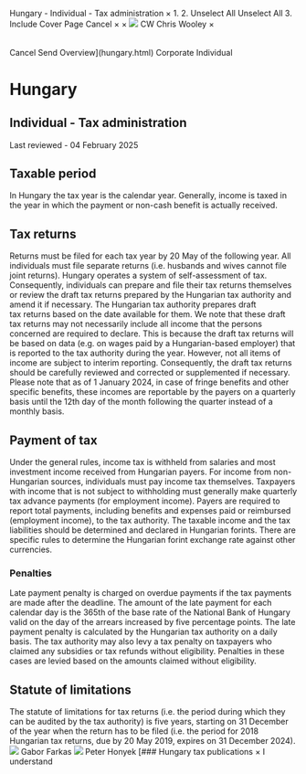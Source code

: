 Hungary - Individual - Tax administration
×
1.
2.
Unselect All
Unselect All
3.
Include Cover Page
Cancel
×
×
![](-/media/world-wide-tax-summaries/attachments/global---chris-wooley.ashx%3Frev=ac5e5f3223b34096b1afc2a6009c7320&revision=ac5e5f32-23b3-4096-b1af-c2a6009c7320&hash=859B7ADC84DC2CBEC9760E9E6EE7DE6D0A8BFCDF)
CW
Chris Wooley
×
######
Cancel
Send
Overview](hungary.html)
Corporate
Individual
# Hungary
## Individual - Tax administration
Last reviewed - 04 February 2025
## Taxable period
In Hungary the tax year is the calendar year. Generally, income is taxed in the year in which the payment or non-cash benefit is actually received.
## Tax returns
Returns must be filed for each tax year by 20 May of the following year.
All individuals must file separate returns (i.e. husbands and wives cannot file joint returns).
Hungary operates a system of self-assessment of tax. Consequently, individuals can prepare and file their tax returns themselves or review the draft tax returns prepared by the Hungarian tax authority and amend it if necessary.
The Hungarian tax authority prepares draft tax returns based on the date available for them. We note that these draft tax returns may not necessarily include all income that the persons concerned are required to declare. This is because the draft tax returns will be based on data (e.g. on wages paid by a Hungarian-based employer) that is reported to the tax authority during the year. However, not all items of income are subject to interim reporting. Consequently, the draft tax returns should be carefully reviewed and corrected or supplemented if necessary.
Please note that as of 1 January 2024, in case of fringe benefits and other specific benefits, these incomes are reportable by the payers on a quarterly basis until the 12th day of the month following the quarter instead of a monthly basis.
## Payment of tax
Under the general rules, income tax is withheld from salaries and most investment income received from Hungarian payers. For income from non-Hungarian sources, individuals must pay income tax themselves. Taxpayers with income that is not subject to withholding must generally make quarterly tax advance payments (for employment income). Payers are required to report total payments, including benefits and expenses paid or reimbursed (employment income), to the tax authority.
The taxable income and the tax liabilities should be determined and declared in Hungarian forints. There are specific rules to determine the Hungarian forint exchange rate against other currencies.
### Penalties
Late payment penalty is charged on overdue payments if the tax payments are made after the deadline. The amount of the late payment for each calendar day is the 365th of the base rate of the National Bank of Hungary valid on the day of the arrears increased by five percentage points. The late payment penalty is calculated by the Hungarian tax authority on a daily basis.
The tax authority may also levy a tax penalty on taxpayers who claimed any subsidies or tax refunds without eligibility. Penalties in these cases are levied based on the amounts claimed without eligibility.
## Statute of limitations
The statute of limitations for tax returns (i.e. the period during which they can be audited by the tax authority) is five years, starting on 31 December of the year when the return has to be filed (i.e. the period for 2018 Hungarian tax returns, due by 20 May 2019, expires on 31 December 2024).
![](-/media/world-wide-tax-summaries/hungarygabor-farkasfarkas-gbortlsjpg20240709024722623.ashx%3Frev=542229a3f54640178c5dae261b33a176&revision=542229a3-f546-4017-8c5d-ae261b33a176&hash=A1B240E8D178DDA8E0BE4D1A5E4B13AB77AD71C8)
Gabor Farkas
![](-/media/world-wide-tax-summaries/hungarypeter-honyekhungary--peter-honyekjpg20220412125920650.ashx%3Frev=0a24bf3b20a247aeb7f05a3e3e665605&revision=0a24bf3b-20a2-47ae-b7f0-5a3e3e665605&hash=13BDD515329B2A9CB19721EA980D96B7264954D6)
Peter Honyek
[### Hungary tax publications
×
I understand
